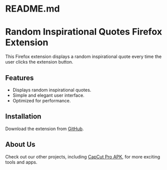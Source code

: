 # README.md
# Random Inspirational Quotes Firefox Extension

This Firefox extension displays a random inspirational quote every time the user clicks the extension button.

## Features

- Displays random inspirational quotes.
- Simple and elegant user interface.
- Optimized for performance.

## Installation

Download the extension from [GitHub](https://github.com/your-repository).

## About Us

Check out our other projects, including [CapCut Pro APK](https://capckutapk.com), for more exciting tools and apps.

